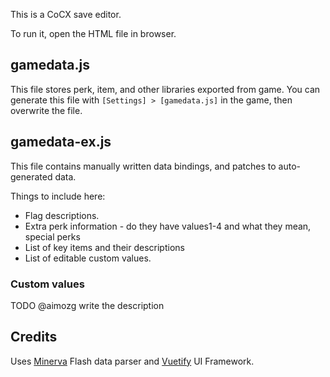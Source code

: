 This is a CoCX save editor.

To run it, open the HTML file in browser.

## gamedata.js

This file stores perk, item, and other libraries exported from game. You can generate this file with `[Settings] > [gamedata.js]` in the game, then overwrite the file.

## gamedata-ex.js

This file contains manually written data bindings, and patches to auto-generated data.

Things to include here:
* Flag descriptions.
* Extra perk information - do they have values1-4 and what they mean, special perks
* List of key items and their descriptions
* List of editable custom values.

### Custom values

TODO @aimozg write the description

## Credits 

Uses [Minerva](https://github.com/gmariani/minerva) Flash data parser and [Vuetify](https://vuetifyjs.com/) UI Framework.
